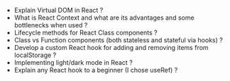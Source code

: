 - Explain Virtual DOM in React ?
- What is React Context and what are its advantages and some bottlenecks when used ?
- Lifecycle methods for React Class components ?
- Class vs Function components (both stateless and stateful via hooks) ?
- Develop a custom React hook for adding and removing items from localStorage ?
- Implementing light/dark mode in React ?
- Explain any React hook to a beginner (I chose useRef) ?
